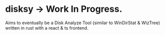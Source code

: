 # disksy -> Work In Progress.
Aims to eventually be a Disk Analyze Tool (similar to WinDirStat & WizTree) written in rust with a react & ts frontend.
